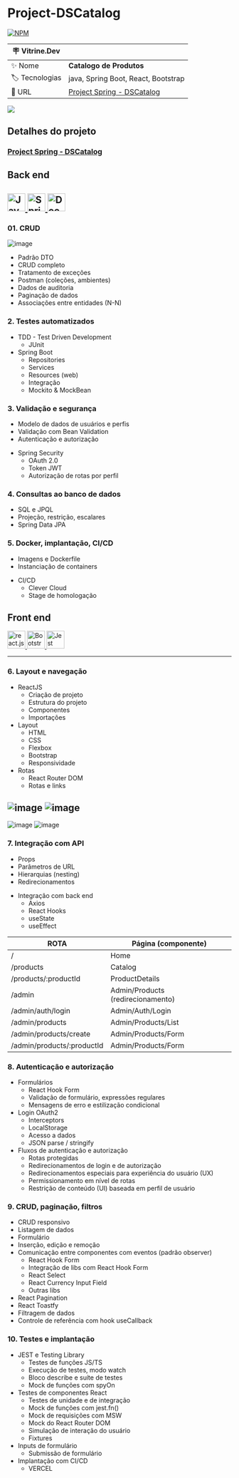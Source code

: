 # Project-DSCatalog
[![NPM](https://img.shields.io/npm/l/react)](https://github.com/Kel2203/Project-DSCatalog/blob/main/LICENSE)


| :placard: Vitrine.Dev |     |
| -------------  | --- |
| :sparkles: Nome        | **Catalogo de Produtos**
| :label: Tecnologias | java, Spring Boot, React, Bootstrap 
| :rocket: URL         | [Project Spring - DSCatalog](https://project-ds-catalog.vercel.app/)


<!-- Inserir imagem com a #vitrinedev ao final do link -->
![](https://via.placeholder.com/1200x500.png?text=imagem+lindona+do+meu+projeto#vitrinedev)

## Detalhes do projeto

### [Project Spring - DSCatalog](https://project-ds-catalog.vercel.app/)

 ## Back end
 
<a href="https://www.java.com/" target="_blank" rel="noreferrer"> <img src="https://cdn.worldvectorlogo.com/logos/java-14.svg" alt="Java" width="40" height="40"/> </a>
<a href="https://spring.io/" target="_blank" rel="noreferrer"> <img src="https://cdn.worldvectorlogo.com/logos/spring-3.svg" alt="Spring" width="40" height="40"/> </a>
<a href="https://www.docker.com/" target="_blank" rel="noreferrer"> <img src="https://cdn.worldvectorlogo.com/logos/docker.svg" alt="Docker" width="40" height="40"/> </a>
-----------------------------
### 01. CRUD

![image](https://github.com/Kel2203/Project-DSCatalog/assets/78867830/49f028fc-0493-43a1-a35c-51f9fd6384ce)

 - Padrão DTO
 - CRUD completo
 - Tratamento de exceções
 - Postman (coleções, ambientes)
 - Dados de auditoria
 - Paginação de dados
 - Associações entre entidades (N-N)

### 2. Testes automatizados

 + TDD - Test Driven Development
   * JUnit
 + Spring Boot
   * Repositories
   * Services
   * Resources (web)
   *  Integração
   *   Mockito & MockBean


### 3. Validação e segurança
 - Modelo de dados de usuários e perfis
 - Validação com Bean Validation
 - Autenticação e autorização
+ Spring Security
    * OAuth 2.0
    * Token JWT
    * Autorização de rotas por perfil

### 4. Consultas ao banco de dados
 - SQL e JPQL
 - Projeção, restrição, escalares
 - Spring Data JPA

### 5. Docker, implantação, CI/CD
  - Imagens e Dockerfile
  - Instanciação de containers
 + CI/CD
   * Clever Cloud
   * Stage de homologação


   
  ## Front end
  <a href="https://react.dev/" target="_blank" rel="noreferrer"> <img src="https://www.vectorlogo.zone/logos/reactjs/reactjs-icon.svg" alt="react.js" width="40" height="40"/>
</a>
<a href="https://getbootstrap.com/" target="_blank" rel="noreferrer"> <img src="https://cdn.worldvectorlogo.com/logos/bootstrap-5-1.svg" alt="Bootstrap" width="40" height="40"/> </a>
<a href="https://jestjs.io/pt-BR/" target="_blank" rel="noreferrer"> <img src="https://www.vectorlogo.zone/logos/jestjsio/jestjsio-icon.svg" alt="Jest" width="40" height="40"/> </a>

---------------------
### 6. Layout e navegação
   + ReactJS
     * Criação de projeto
     * Estrutura do projeto
     * Componentes
     * Importações
   + Layout
     * HTML
     * CSS
     * Flexbox
     * Bootstrap
     * Responsividade
   + Rotas
     * React Router DOM
     * Rotas e links
   
   ![image](https://github.com/Kel2203/Project-DSCatalog/assets/78867830/e4a9a19c-1f97-4501-88bf-33fd40e36eb4)
   ![image](https://github.com/Kel2203/Project-DSCatalog/assets/78867830/4c8ae6c5-eff6-41bb-922d-426f32bd02a8)
   -----------------------
   ![image](https://github.com/Kel2203/Project-DSCatalog/assets/78867830/c3fdea14-5baa-43f5-a04d-3c1b810a105f)
   ![image](https://github.com/Kel2203/Project-DSCatalog/assets/78867830/f6bc86b7-7131-4140-a6c5-92546be8279c)

   ### 7. Integração com API
   - Props
   - Parâmetros de URL
   - Hierarquias (nesting)
   - Redirecionamentos
+ Integração com back end
  * Axios
  * React Hooks
  * useState
  * useEffect

| ROTA  | Página (componente)  |
| ------------ | ------------ |
| /  | Home  |
|  /products |  Catalog |
| /products/:productId  |  ProductDetails |
| /admin  |   Admin/Products (redirecionamento) |
|  /admin/auth/login |  Admin/Auth/Login |
|  /admin/products |  Admin/Products/List |
| /admin/products/create  |  Admin/Products/Form |
| /admin/products/:productId | Admin/Products/Form

 ### 8. Autenticação e autorização
   + Formulários
      * React Hook Form
      * Validação de formulário, expressões regulares
      * Mensagens de erro e estilização condicional
   + Login OAuth2
      * Interceptors
      * LocalStorage
      * Acesso a dados
      * JSON parse / stringify
   + Fluxos de autenticação e autorização
       * Rotas protegidas
       * Redirecionamentos de login e de autorização
       * Redirecionamentos especiais para experiência do usuário (UX)
       * Permissionamento em nível de rotas
       * Restrição de conteúdo (UI) baseada em perfil de usuário

### 9. CRUD, paginação, filtros
 - CRUD responsivo
 - Listagem de dados
 - Formulário
 - Inserção, edição e remoção
 - Comunicação entre componentes com eventos (padrão observer)
   + React Hook Form
    * Integração de libs com React Hook Form
    * React Select
    * React Currency Input Field
    * Outras libs
 - React Pagination
 - React Toastfy
 - Filtragem de dados
 - Controle de referência com hook useCallback

### 10. Testes e implantação
 + JEST e Testing Library
   * Testes de funções JS/TS
   * Execução de testes, modo watch
   * Bloco describe e suíte de testes
   * Mock de funções com spyOn
 + Testes de componentes React
   * Testes de unidade e de integração
   * Mock de funções com jest.fn()
   * Mock de requisições com MSW
   * Mock do React Router DOM
   * Simulação de interação do usuário
   * Fixtures
 + Inputs de formulário
   * Submissão de formulário
+ Implantação com CI/CD
  * VERCEL



